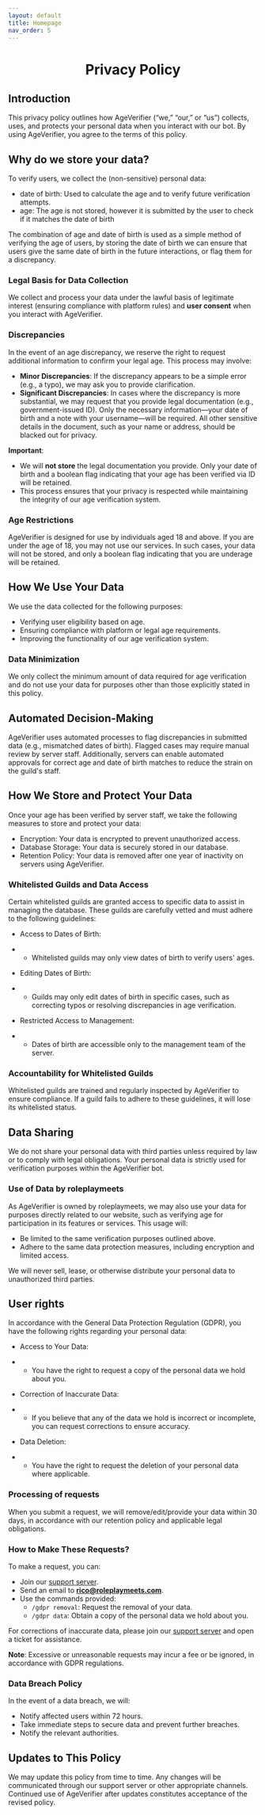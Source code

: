 ```yaml
---
layout: default
title: Homepage
nav_order: 5
---
```


<h1 style="text-align: center">Privacy Policy</h1>

## Introduction

This privacy policy outlines how AgeVerifier (“we,” “our,” or “us”) collects, uses, and protects your personal data when
you interact with our bot. By using AgeVerifier, you agree to the terms of this policy.



## Why do we store your data?

To verify users, we collect the (non-sensitive) personal data:

* date of birth: Used to calculate the age and to verify future verification attempts.
* age: The age is not stored, however it is submitted by the user to check if it matches the date of birth

The combination of age and date of birth is used as a simple method of verifying the age of users, by storing the date
of birth we can ensure that users give the same date of birth in the future interactions, or flag them for a
discrepancy.

### Legal Basis for Data Collection
We collect and process your data under the lawful basis of legitimate interest (ensuring compliance with platform rules) and **user consent** when you interact with AgeVerifier.

### Discrepancies

In the event of an age discrepancy, we reserve the right to request additional information to confirm your legal age. This process may involve:

- **Minor Discrepancies**: If the discrepancy appears to be a simple error (e.g., a typo), we may ask you to provide clarification.
- **Significant Discrepancies**: In cases where the discrepancy is more substantial, we may request that you provide legal documentation (e.g., government-issued ID). Only the necessary information—your date of birth and a note with your username—will be required. All other sensitive details in the document, such as your name or address, should be blacked out for privacy.

**Important**:
- We will **not store** the legal documentation you provide. Only your date of birth and a boolean flag indicating that your age has been verified via ID will be retained.
- This process ensures that your privacy is respected while maintaining the integrity of our age verification system.


### Age Restrictions

AgeVerifier is designed for use by individuals aged 18 and above. If you are under the age of 18, you may not use our services. In such cases, your data will not be stored, and only a boolean flag indicating that you are underage will be retained.



## How We Use Your Data

We use the data collected for the following purposes:

* Verifying user eligibility based on age.
* Ensuring compliance with platform or legal age requirements.
* Improving the functionality of our age verification system.

### Data Minimization
We only collect the minimum amount of data required for age verification and do not use your data for purposes other than those explicitly stated in this policy.


## Automated Decision-Making

AgeVerifier uses automated processes to flag discrepancies in submitted data (e.g., mismatched dates of birth). Flagged cases may require manual review by server staff. Additionally, servers can enable automated approvals for correct age and date of birth matches to reduce the strain on the guild's staff.


## How We Store and Protect Your Data

Once your age has been verified by server staff, we take the following measures to store and protect your data:

* Encryption: Your data is encrypted to prevent unauthorized access.
* Database Storage: Your data is securely stored in our database.
* Retention Policy: Your data is removed after one year of inactivity on servers using AgeVerifier.

### Whitelisted Guilds and Data Access

Certain whitelisted guilds are granted access to specific data to assist in managing the database. These guilds are
carefully vetted and must adhere to the following guidelines:

* Access to Dates of Birth:
*
    * Whitelisted guilds may only view dates of birth to verify users' ages.

* Editing Dates of Birth:
*
    * Guilds may only edit dates of birth in specific cases, such as correcting typos or resolving discrepancies in age
      verification.

* Restricted Access to Management:
*
    * Dates of birth are accessible only to the management team of the server.

### Accountability for Whitelisted Guilds

Whitelisted guilds are trained and regularly inspected by AgeVerifier to ensure compliance. If a guild fails to adhere
to these guidelines, it will lose its whitelisted status.

## Data Sharing

We do not share your personal data with third parties unless required by law or to comply with legal obligations. Your
personal data is strictly used for verification purposes within the AgeVerifier bot.
### Use of Data by roleplaymeets

As AgeVerifier is owned by roleplaymeets, we may also use your data for purposes directly related to our website,
such as verifying age for participation in its features or services. This usage will:

* Be limited to the same verification purposes outlined above.
* Adhere to the same data protection measures, including encryption and limited access.

We will never sell, lease, or otherwise distribute your personal data to unauthorized third parties.

## User rights
In accordance with the General Data Protection Regulation (GDPR), you have the following rights regarding your personal data:

* Access to Your Data:
* * You have the right to request a copy of the personal data we hold about you.

* Correction of Inaccurate Data:
* * If you believe that any of the data we hold is incorrect or incomplete, you can request corrections to ensure accuracy.

* Data Deletion:
* * You have the right to request the deletion of your personal data where applicable.

### Processing of requests

When you submit a request, we will remove/edit/provide your data within 30 days, in accordance with our retention policy and applicable legal obligations.

### How to Make These Requests?

To make a request, you can:
- Join our [support server](https://discord.gg/Aq5FCUpR7M).
- Send an email to **rico@roleplaymeets.com**.
- Use the commands provided:
    - `/gdpr removal`: Request the removal of your data.
    - `/gdpr data`: Obtain a copy of the personal data we hold about you.

For corrections of inaccurate data, please join our [support server](https://discord.gg/Aq5FCUpR7M) and open a ticket for assistance.

**Note**: Excessive or unreasonable requests may incur a fee or be ignored, in accordance with GDPR regulations.  

### Data Breach Policy

In the event of a data breach, we will:

- Notify affected users within 72 hours.
- Take immediate steps to secure data and prevent further breaches.
- Notify the relevant authorities.



## Updates to This Policy
We may update this policy from time to time. Any changes will be communicated through our support server or other appropriate channels. Continued use of AgeVerifier after updates constitutes acceptance of the revised policy.